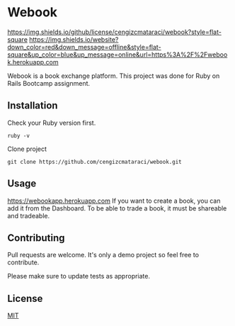 # Webook

https://img.shields.io/github/license/cengizcmataraci/webook?style=flat-square
https://img.shields.io/website?down_color=red&down_message=offline&style=flat-square&up_color=blue&up_message=online&url=https%3A%2F%2Fwebook.herokuapp.com

Webook is a book exchange platform. This project was done for Ruby on Rails Bootcamp assignment.

## Installation

Check your Ruby version first.

``` ruby -v ```

Clone project

``` git clone https://github.com/cengizcmataraci/webook.git ```

## Usage

https://webookapp.herokuapp.com
If you want to create a book, you can add it from the Dashboard. To be able to trade a book, it must be shareable and tradeable.

## Contributing
Pull requests are welcome. It's only a demo project so feel free to contribute.

Please make sure to update tests as appropriate.

## License
[MIT](https://choosealicense.com/licenses/mit/)
